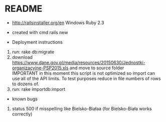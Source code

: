 # README

* http://railsinstaller.org/en  Windows Ruby 2.3

* created with cmd rails new

* Deployment instructions 
1. run: rake db:migrate
2. download https://www.dane.gov.pl/media/resources/20150630/Jednostki-organizacyjne-PSP2015.xls
and move to source folder  
IMPORTANT in this moment this script is not optimized so import can use all of the API limits.
To test purposes reduce in file numbers of rows to dozens of.  
3. run: rake importdb:import 

* known bugs
1. status 500 if misspelling like Bielsko-Białaa (for Bielsko-Biała works correctly)

 

